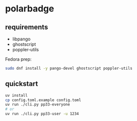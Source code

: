 # polarbadge

## requirements

- libpango
- ghostscript
- poppler-utils

Fedora prep:

``` bash
sudo dnf install -y pango-devel ghostscript poppler-utils
```

## quickstart

``` bash
uv install
cp config.toml.example config.toml
uv run ./cli.py pp33-everyone
# or
uv run ./cli.py pp33-user -u 1234
```
